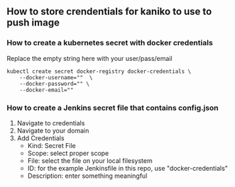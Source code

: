 ## How to store crendentials for kaniko to use to push image

### How to create a kubernetes secret with docker credentials
Replace the empty string here with your user/pass/email
```
kubectl create secret docker-registry docker-credentials \
    --docker-username=""  \
    --docker-password="" \
    --docker-email=""
```

### How to create a Jenkins secret file that contains config.json
1. Navigate to credentials
2. Navigate to your domain
3. Add Credentials
    * Kind: Secret File
    * Scope: select proper scope
    * File: select the file on your local filesystem
    * ID: for the example Jenkinsfile in this repo, use "docker-credentials"
    * Description: enter something meaningful
